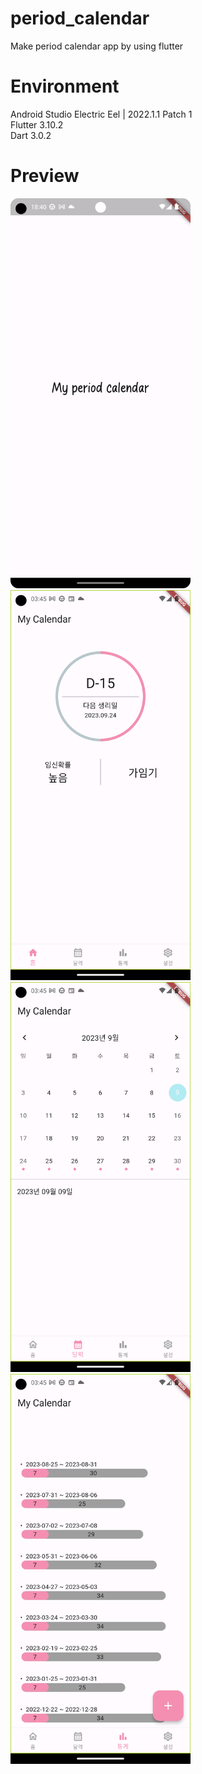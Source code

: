 # period_calendar

Make period calendar app by using flutter

# Environment
Android Studio Electric Eel | 2022.1.1 Patch 1 <br>
Flutter 3.10.2 <br>
Dart 3.0.2 <br>

# Preview
<p align="left"><img src="main.png" width="288" height="624"/>
<img src="home_temp_01.png" width="288" height="624"/>
<img src="cal_temp_01.png" width="288" height="624"/>
<img src="stat_temp_01.png" width="288" height="624"/>
</p>

